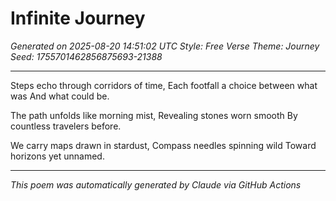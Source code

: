 # Infinite Journey

*Generated on 2025-08-20 14:51:02 UTC*
*Style: Free Verse*
*Theme: Journey*
*Seed: 1755701462856875693-21388*

---

Steps echo through corridors of time,
Each footfall a choice between what was
And what could be.

The path unfolds like morning mist,
Revealing stones worn smooth
By countless travelers before.

We carry maps drawn in stardust,
Compass needles spinning wild
Toward horizons yet unnamed.

---

*This poem was automatically generated by Claude via GitHub Actions*